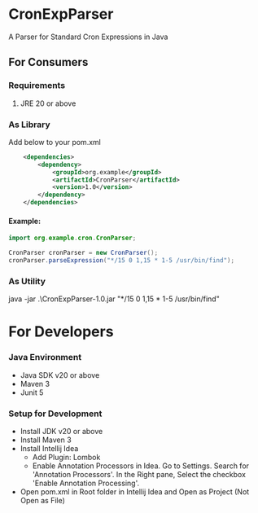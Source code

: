 # CronExpParser

A Parser for Standard Cron Expressions in Java

## For Consumers

### Requirements
1. JRE 20 or above

### As Library
Add below to your pom.xml
```xml
    <dependencies>
        <dependency>
            <groupId>org.example</groupId>
            <artifactId>CronParser</artifactId>
            <version>1.0</version>
        </dependency>
    </dependencies>
```

#### Example:

```java
import org.example.cron.CronParser;

CronParser cronParser = new CronParser();
cronParser.parseExpression("*/15 0 1,15 * 1-5 /usr/bin/find");
```

### As Utility
java -jar .\CronExpParser-1.0.jar "*/15 0 1,15 * 1-5 /usr/bin/find"

# For Developers

### Java Environment

- Java SDK v20 or above
- Maven 3
- Junit 5

### Setup for Development

- Install JDK v20 or above
- Install Maven 3
- Install Intellij Idea
    - Add Plugin: Lombok
    - Enable Annotation Processors in Idea. Go to Settings. Search for 'Annotation Processors'. In the Right pane, Select the checkbox 'Enable Annotation Processing'.
- Open pom.xml in Root folder in Intellij Idea and Open as Project (Not Open as File)

